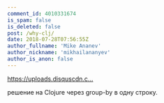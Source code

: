 ```yaml
---
comment_id: 4010331674
is_spam: false
is_deleted: false
post: /why-clj/
date: 2018-07-28T07:56:55Z
author_fullname: 'Mike Ananev'
author_nickname: 'mikhailananyev'
author_is_anon: false
---
```


<p><a href="https://uploads.disquscdn.com/images/13133b0956dd7f4887d49530f5ad7eec48797aaee7a36bbd7e062be99681ab93.png" rel="nofollow noopener" title="https://uploads.disquscdn.com/images/13133b0956dd7f4887d49530f5ad7eec48797aaee7a36bbd7e062be99681ab93.png">https://uploads.disquscdn.c...</a></p><p>решение на Clojure через group-by в одну строку.</p>
